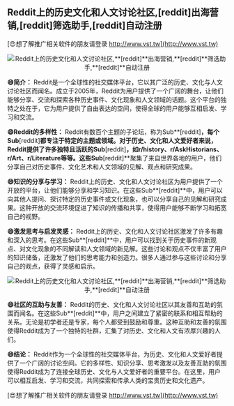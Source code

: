 ## **Reddit上的历史文化和人文讨论社区,**[reddit]**出海营销,**[reddit]**筛选助手,**[reddit]**自动注册**

[😍想了解推广相关软件的朋友请登录 http://www.vst.tw](http://www.vst.tw)

 <center><img src="https://vst.tw/MP4/tuiguang/png/5.png" alt="Reddit上的历史文化和人文讨论社区,**[reddit]**出海营销,**[reddit]**筛选助手,**[reddit]**自动注册"></center>

**😄简介：**
Reddit是一个全球性的社交媒体平台，它以其广泛的历史、文化与人文讨论社区而闻名。成立于2005年，Reddit为用户提供了一个广阔的舞台，让他们能够分享、交流和探索各种历史事件、文化现象和人文领域的话题。这个平台的独特之处在于，它为用户提供了自由表达的空间，使得全球的用户能够互相启发、学习和交流。

**😄Reddit的多样性：**
Reddit有数百个主题的子论坛，称为Sub**[reddit]**，每个Sub**[reddit]**都专注于特定的主题或领域。对于历史、文化和人文爱好者来说，Reddit提供了许多独特且活跃的Sub**[reddit]**，如r/history、r/AskHistorians、r/Art、r/Literature等等。这些Sub**[reddit]**聚集了来自世界各地的用户，他们分享自己对历史事件、文化艺术和人文领域的见解、观点和研究成果。

**😄知识的分享与学习：**
Reddit上的历史、文化和人文讨论社区为用户提供了一个开放的平台，让他们能够分享和学习知识。在这些Sub**[reddit]**中，用户可以向其他人提问、探讨特定的历史事件或文化现象，也可以分享自己的见解和研究成果。这种开放的交流环境促进了知识的传播和共享，使得用户能够不断学习和拓宽自己的视野。

**😄激发思考与启发灵感：**
Reddit上的历史、文化和人文讨论社区激发了许多有趣和深入的思考。在这些Sub**[reddit]**中，用户可以找到关于历史事件的新观点、对文化现象的不同解读和人文领域的新见解。这些讨论和观点不仅丰富了用户的知识储备，还激发了他们的思考能力和创造力。很多人通过参与这些讨论和分享自己的观点，获得了灵感和启示。

 <center><img src="https://vst.tw/MP4/tuiguang/png/8.png" alt="Reddit上的历史文化和人文讨论社区,**[reddit]**出海营销,**[reddit]**筛选助手,**[reddit]**自动注册"></center>

**😄社区的互助与友善：**
Reddit的历史、文化和人文讨论社区以其友善和互助的氛围而闻名。在这些Sub**[reddit]**中，用户之间建立了紧密的联系和相互帮助的关系。无论是初学者还是专家，每个人都受到鼓励和尊重。这种互助和友善的氛围使得Reddit成为了一个独特的社群，汇集了对历史、文化和人文有浓厚兴趣的人们。

**😄结论：**
Reddit作为一个全球性的社交媒体平台，为历史、文化和人文爱好者提供了一个广阔的讨论空间。它的多样性、知识分享、思考激发以及友善互助的氛围使得Reddit成为了连接全球历史、文化与人文爱好者的重要平台。在这里，用户可以相互启发、学习和交流，共同探索和传承人类的宝贵历史和文化遗产。

[😍想了解推广相关软件的朋友请登录 http://www.vst.tw](http://www.vst.tw)



